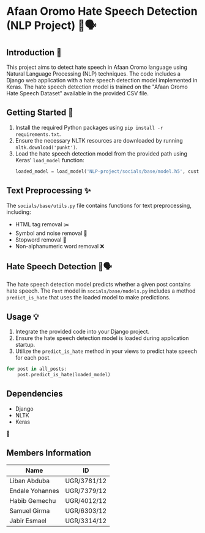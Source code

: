 # Afaan Oromo Hate Speech Detection (NLP Project) 🚫🗣️

## Introduction 📝
This project aims to detect hate speech in Afaan Oromo language using Natural Language Processing (NLP) techniques. The code includes a Django web application with a hate speech detection model implemented in Keras. The hate speech detection model is trained on the "Afaan Oromo Hate Speech Dataset" available in the provided CSV file.

## Getting Started 🚀
1. Install the required Python packages using `pip install -r requirements.txt`.
2. Ensure the necessary NLTK resources are downloaded by running `nltk.download('punkt')`.
3. Load the hate speech detection model from the provided path using Keras' `load_model` function:
    ```python
    loaded_model = load_model('NLP-project/socials/base/model.h5', custom_objects={'recall': recall, 'precision': precision, 'f1': f1})

## Text Preprocessing ✨

The `socials/base/utils.py` file contains functions for text preprocessing, including:

- HTML tag removal ✂️
- Symbol and noise removal 🚮
- Stopword removal 🛑
- Non-alphanumeric word removal ❌

## Hate Speech Detection 🚫🗣️

The hate speech detection model predicts whether a given post contains hate speech. The `Post` model in `socials/base/models.py` includes a method `predict_is_hate` that uses the loaded model to make predictions.

## Usage 💡

1. Integrate the provided code into your Django project.
2. Ensure the hate speech detection model is loaded during application startup.
3. Utilize the `predict_is_hate` method in your views to predict hate speech for each post.

```python
for post in all_posts:
    post.predict_is_hate(loaded_model)
```
## Dependencies

- Django
- NLTK
- Keras

🚀
## Members Information

| Name             | ID          |
|------------------|-------------|
| Liban Abduba     | UGR/3781/12 |
| Endale Yohannes  | UGR/7379/12 |
| Habib Gemechu    | UGR/4012/12 |
| Samuel Girma     | UGR/6303/12 |
| Jabir Esmael     | UGR/3314/12 |